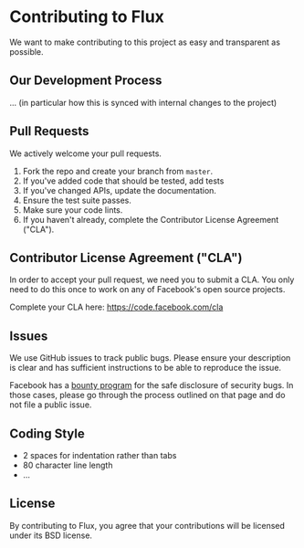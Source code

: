 # Contributing to Flux
We want to make contributing to this project as easy and transparent as
possible.

## Our Development Process
... (in particular how this is synced with internal changes to the project)

## Pull Requests
We actively welcome your pull requests.  
1. Fork the repo and create your branch from `master`.  
2. If you've added code that should be tested, add tests  
3. If you've changed APIs, update the documentation.  
4. Ensure the test suite passes.  
5. Make sure your code lints.  
6. If you haven't already, complete the Contributor License Agreement ("CLA").  

## Contributor License Agreement ("CLA")
In order to accept your pull request, we need you to submit a CLA. You only need
to do this once to work on any of Facebook's open source projects.

Complete your CLA here: <https://code.facebook.com/cla>

## Issues
We use GitHub issues to track public bugs. Please ensure your description is
clear and has sufficient instructions to be able to reproduce the issue.

Facebook has a [bounty program](https://www.facebook.com/whitehat/) for the safe
disclosure of security bugs. In those cases, please go through the process
outlined on that page and do not file a public issue.

## Coding Style
* 2 spaces for indentation rather than tabs
* 80 character line length
* ...

## License
By contributing to Flux, you agree that your contributions will be licensed
under its BSD license.
